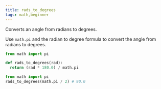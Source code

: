 ```yaml
---
title: rads_to_degrees
tags: math,beginner
---
```


Converts an angle from radians to degrees.

Use `math.pi` and the radian to degree formula to convert the angle from radians to degrees.

```py
from math import pi

def rads_to_degrees(rad):
  return (rad * 180.0) / math.pi
```

```py
from math import pi
rads_to_degrees(math.pi / 2) # 90.0
```
